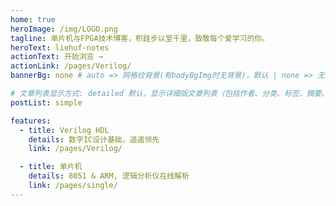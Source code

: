 ```yaml
---
home: true
heroImage: /img/LOGO.png
tagline: 单片机与FPGA技术博客，积跬步以至千里，致敬每个爱学习的你。
heroText: liehuf-notes
actionText: 开始浏览 →
actionLink: /pages/Verilog/
bannerBg: none # auto => 网格纹背景(有bodyBgImg时无背景)，默认 | none => 无 | '大图地址' | background: 自定义背景样式       提示：如发现文本颜色不适应你的背景时可以到palette.styl修改$bannerTextColor变量

# 文章列表显示方式: detailed 默认，显示详细版文章列表（包括作者、分类、标签、摘要、分页等）| simple => 显示简约版文章列表（仅标题和日期）| none 不显示文章列表
postList: simple

features:
  - title: Verilog HDL
    details: 数字IC设计基础，遥遥领先
    link: /pages/Verilog/

  - title: 单片机
    details: 8051 & ARM, 逻辑分析仪在线解析
    link: /pages/single/
---
```

